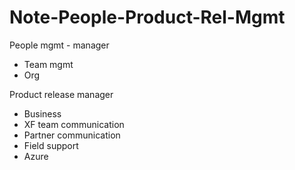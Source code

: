 # Note-People-Product-Rel-Mgmt

People mgmt - manager
- Team mgmt
- Org

Product release manager
- Business
- XF team communication
- Partner communication
- Field support
- Azure
